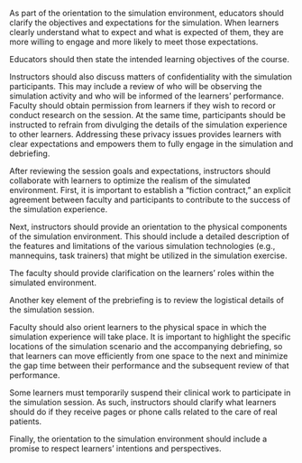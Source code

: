 As part of the orientation to the simulation environment, educators should clarify the objectives and expectations for the simulation. When learners clearly understand what to expect and what is expected of them, they are more willing to engage and more likely to meet those expectations.

Educators should then state the intended learning objectives of the course.

Instructors should also discuss matters of confidentiality with the simulation participants. This may include a review of who will be observing the simulation activity and who will be informed of the learners’ performance. Faculty should obtain permission from learners if they wish to record or conduct research on the session. At the same time, participants should be instructed to refrain from divulging the details of the simulation experience to other learners. Addressing these privacy issues provides learners with clear expectations and empowers them to fully engage in the simulation and debriefing.

After reviewing the session goals and expectations, instructors should collaborate with learners to optimize the realism of the simulated environment. First, it is important to establish a “fiction contract,” an explicit agreement between faculty and participants to contribute to the success of the simulation experience.

Next, instructors should provide an orientation to the physical components of the simulation environment. This should include a detailed description of the features and limitations of the various simulation technologies (e.g., mannequins, task trainers) that might be utilized in the simulation exercise.

The faculty should provide clarification on the learners’ roles within the simulated environment.

Another key element of the prebriefing is to review the logistical details of the simulation session.

Faculty should also orient learners to the physical space in which the simulation experience will take place. It is important to highlight the specific locations of the simulation scenario and the accompanying debriefing, so that learners can move efficiently from one space to the next and minimize the gap time between their performance and the subsequent review of that performance.

Some learners must temporarily suspend their clinical work to participate in the simulation session. As such, instructors should clarify what learners should do if they receive pages or phone calls related to the care of real patients.

Finally, the orientation to the simulation environment should include a promise to respect learners’ intentions and perspectives.